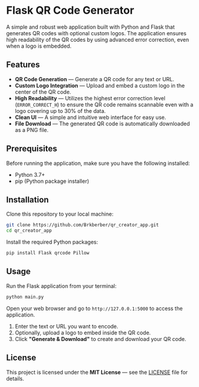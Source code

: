 # Flask QR Code Generator

A simple and robust web application built with Python and Flask that generates QR codes with optional custom logos. The application ensures high readability of the QR codes by using advanced error correction, even when a logo is embedded.

## Features

- **QR Code Generation** — Generate a QR code for any text or URL.
- **Custom Logo Integration** — Upload and embed a custom logo in the center of the QR code.
- **High Readability** — Utilizes the highest error correction level (`ERROR_CORRECT_H`) to ensure the QR code remains scannable even with a logo covering up to 30% of the data.
- **Clean UI** — A simple and intuitive web interface for easy use.
- **File Download** — The generated QR code is automatically downloaded as a PNG file.

## Prerequisites

Before running the application, make sure you have the following installed:

- Python 3.7+  
- pip (Python package installer)

## Installation

Clone this repository to your local machine:
```bash
git clone https://github.com/Brkberber/qr_creator_app.git
cd qr_creator_app
```

Install the required Python packages:
```bash
pip install Flask qrcode Pillow
```

## Usage

Run the Flask application from your terminal:
```bash
python main.py
```

Open your web browser and go to `http://127.0.0.1:5000` to access the application.

1. Enter the text or URL you want to encode.  
2. Optionally, upload a logo to embed inside the QR code.  
3. Click **"Generate & Download"** to create and download your QR code.

## License

This project is licensed under the **MIT License** — see the [LICENSE](LICENSE) file for details.
